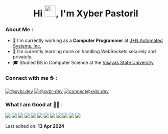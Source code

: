 <h1 align="center">Hi <img src="https://media.giphy.com/media/hvRJCLFzcasrR4ia7z/giphy.gif" width="35">, I'm Xyber Pastoril</h1>

### About Me :

- 🏢 I'm currently working as a **Computer Programmer** at [J+N Automated Systems, Inc.](https://jplusn.com/)
- 🌱 I’m currently learning more on handling WebSockets securely and privately.
- 🎓 Studied BS in Computer Science at the [Visayas State University](https://vsu.edu.ph/)


### Connect with me ☕ :

[![@xybr.dev](https://img.icons8.com/fluency/48/000000/facebook.png "@xybr.dev")](https://www.facebook.com/xybr.dev) [![@xybr-dev](https://img.icons8.com/fluency/48/000000/linkedin.png "@xybr-dev")](https://www.linkedin.com/in/xybr-dev/) [![connect@xybr.dev](https://img.icons8.com/fluency/48/000000/apple-mail.png "connect@xybr.dev")](mailto:connect@xybr.dev)



### What I am Good at 🧑‍💻 :

<img src="https://img.icons8.com/color/48/000000/html-5--v1.png"/> <img src="https://img.icons8.com/color/48/000000/css3.png"/> <img src="https://img.icons8.com/color/48/000000/javascript--v1.png"/> <img src="https://img.icons8.com/?size=48&id=Mm35TzLKahiF&format=png"/> <img src="https://img.icons8.com/officel/48/000000/php-logo.png"/> <img src="https://img.icons8.com/fluency/48/000000/laravel.png"/> <img src="https://img.icons8.com/?size=48&id=QEQQKirln6Tf&format=png"> <img src="https://img.icons8.com/color/48/000000/mysql-logo.png"/> <img src="https://img.icons8.com/color/48/000000/npm.png"/> <img src="https://img.icons8.com/?size=48&id=20906&format=png" /> <img src="https://img.icons8.com/?size=48&id=3tC9EQumUAuq&format=png"> <img src="https://img.icons8.com/?size=48&id=33039&format=png">

Last edited on: **13 Apr 2024**